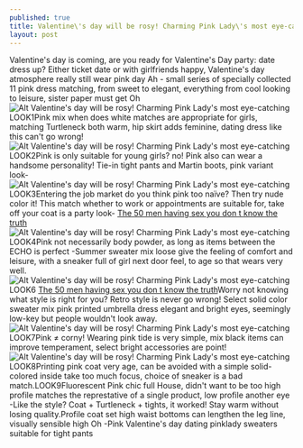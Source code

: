 ```yaml
---
published: true
title: Valentine\'s day will be rosy! Charming Pink Lady\'s most eye-catching
layout: post
---
```

Valentine\'s day is coming, are you ready for Valentine\'s Day party: date dress up? Either ticket date or with girlfriends happy, Valentine\'s day atmosphere really still wear pink day Ah - small series of specially collected 11 pink dress matching, from sweet to elegant, everything from cool looking to leisure, sister paper must get Oh![Alt Valentine\'s day will be rosy! Charming Pink Lady\'s most eye-catching](https://c2.staticflickr.com/8/7558/27538142556_d3e8e6b8bb_z.jpg)LOOK1Pink mix when does white matches are appropriate for girls, matching Turtleneck both warm, hip skirt adds feminine, dating dress like this can\'t go wrong!![Alt Valentine\'s day will be rosy! Charming Pink Lady\'s most eye-catching](https://c2.staticflickr.com/8/7433/27538148806_f87e883eb4_z.jpg)LOOK2Pink is only suitable for young girls? no! Pink also can wear a handsome personality! Tie-in tight pants and Martin boots, pink variant look-![Alt Valentine\'s day will be rosy! Charming Pink Lady\'s most eye-catching](https://c2.staticflickr.com/8/7369/27473538202_9c612e20f1_z.jpg)LOOK3Entering the job market do you think pink too naïve? Then try nude color it! This match whether to work or appointments are suitable for, take off your coat is a party look- [The 50 men having sex you don t know the truth](http://www.jigcase.com/2016/04/18/the-50-men-having-sex-you-don-t-know-the-truth/)![Alt Valentine\'s day will be rosy! Charming Pink Lady\'s most eye-catching](https://c2.staticflickr.com/8/7591/27295518810_fc3cc5739c_z.jpg)LOOK4Pink not necessarily body powder, as long as items between the ECHO is perfect -Summer sweater mix loose give the feeling of comfort and leisure, with a sneaker full of girl next door feel, to age so that wears very well.![Alt Valentine\'s day will be rosy! Charming Pink Lady\'s most eye-catching](https://c2.staticflickr.com/8/7361/26962595674_772d450c06_z.jpg)LOOK6 [The 50 men having sex you don t know the truth](http://www.jigcase.com/2016/04/18/the-50-men-having-sex-you-don-t-know-the-truth/)Worry not knowing what style is right for you? Retro style is never go wrong! Select solid color sweater mix pink printed umbrella dress elegant and bright eyes, seemingly low-key but people wouldn\'t look away.![Alt Valentine\'s day will be rosy! Charming Pink Lady\'s most eye-catching](https://c2.staticflickr.com/8/7081/27473551342_68c2843ff5_z.jpg)LOOK7Pink ≠ corny! Wearing pink tide is very simple, mix black items can improve temperament, select bright accessories are point!![Alt Valentine\'s day will be rosy! Charming Pink Lady\'s most eye-catching](https://c2.staticflickr.com/8/7618/26963780643_8baabdda7b_z.jpg)LOOK8Printing pink coat very age, can be avoided with a simple solid-colored inside take too much focus, choice of sneaker is a bad match.LOOK9Fluorescent Pink chic full House, didn\'t want to be too high profile matches the represtative of a single product, low profile another eye -Like the style? Coat + Turtleneck + tights, it worked! Stay warm without losing quality.Profile coat set high waist bottoms can lengthen the leg line, visually sensible high Oh -Pink Valentine\'s day dating pinklady sweaters suitable for tight pants